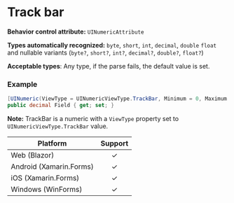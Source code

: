# Track bar

**Behavior control attribute:**  `UINumericAttribute`

**Types automatically recognized:** `byte`, `short`, `int`, `decimal`, `double` `float` and nullable variants (`byte?`, `short?`, `int?`, `decimal?`, `double?`, `float?`)

**Acceptable types**: Any type, if the parse fails, the default value is set.

### Example
```csharp
[UINumeric(ViewType = UINumericViewType.TrackBar, Minimum = 0, Maximum = 100)]
public decimal Field { get; set; }
```

**Note:** TrackBar is a numeric with a `ViewType` property set to `UINumericViewType.TrackBar` value.

| Platform | Support | 
| -----------|:-------------:| 
| Web (Blazor) | &check; |
| Android (Xamarin.Forms) | &check; |
| iOS (Xamarin.Forms) | &check; |
| Windows (WinForms) | &check; |